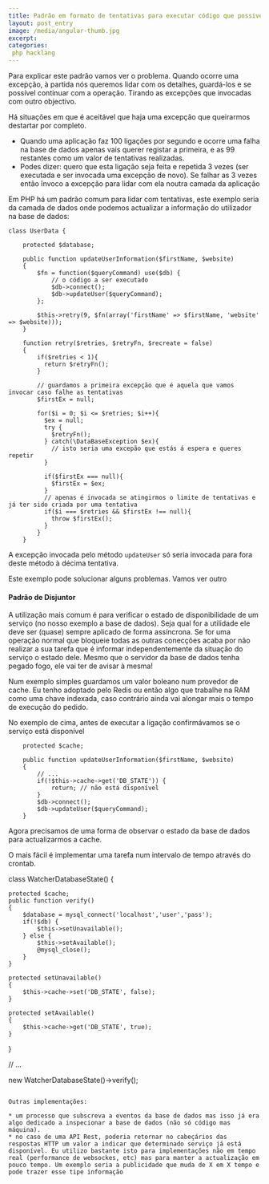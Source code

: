 ```yaml
---
title: Padrão em formato de tentativas para executar código que possivelmente irá falhar 
layout: post_entry
image: /media/angular-thumb.jpg
excerpt: 
categories:
 php hacklang
---
```


Para explicar este padrão vamos ver o problema. Quando ocorre uma excepção, à partida nós queremos lidar com os detalhes, guardá-los e se possível continuar com a operação. Tirando as excepções que invocadas com outro objectivo.

Há situações em que é aceitável que haja uma excepção que queirarmos destartar por completo. 

* Quando uma aplicação faz 100 ligações por segundo e ocorre uma falha na base de dados apenas vais querer registar a primeira, e as 99 restantes como um valor de tentativas realizadas.
* Podes dizer: quero que esta ligação seja feita e repetida 3 vezes (ser executada e ser invocada uma excepção de novo). Se falhar as 3 vezes então ĩnvoco a excepção para lidar com ela noutra camada da aplicação

Em PHP há um padrão comum para lidar com tentativas, este exemplo seria da camada de dados onde podemos actualizar a informação do utilizador na base de dados:

````
class UserData {

	protected $database;

	public function updateUserInformation($firstName, $website)
	{
		$fn = function($queryCommand) use($db) {
			// o código a ser executado
			$db->connect();
			$db->updateUser($queryCommand);
		};

		$this->retry(9, $fn(array('firstName' => $firstName, 'website' => $website)));
	}

	function retry($retries, $retryFn, $recreate = false)
	{
		if($retries < 1){
		  return $retryFn();
		}

		// guardamos a primeira excepção que é aquela que vamos invocar caso falhe as tentativas
		$firstEx = null;

		for($i = 0; $i <= $retries; $i++){
		  $ex = null;
		  try {
		    $retryFn();
		  } catch(\DataBaseException $ex){
		  	// isto seria uma excepão que estás á espera e queres repetir
		  }

		  if($firstEx === null){
		    $firstEx = $ex;
		  }
		  // apenas é invocada se atingirmos o limite de tentativas e já ter sido criada por uma tentativa
		  if($i === $retries && $firstEx !== null){
		    throw $firstEx();
		  }
		}
	}
````
A excepção invocada pelo método `updateUser` só seria invocada para fora deste método à décima tentativa.

Este exemplo pode solucionar alguns problemas. Vamos ver outro

#### Padrão de Disjuntor

A utilização mais comum é para verificar o estado de disponibilidade de um serviço (no nosso exemplo a base de dados). Seja qual for a utilidade ele deve ser (quase) sempre aplicado de forma assíncrona. Se for uma operação normal que bloqueie todas as outras conecções acaba por não realizar a sua tarefa que é informar independentemente da situação do serviço o estado dele. Mesmo que o servidor da base de dados tenha pegado fogo, ele vai ter de avisar à mesma!

Num exemplo simples guardamos um valor boleano num provedor de cache. Eu tenho adoptado pelo Redis ou então algo que trabalhe na RAM como uma chave indexada, caso contrário ainda vai alongar mais o tempo de execução do pedido.

No exemplo de cima, antes de executar a ligação confirmávamos se o serviço está disponível

````
	protected $cache;

	public function updateUserInformation($firstName, $website)
	{
		// ...
		if(!$this->cache->get('DB_STATE')) {
			return; // não está disponível	
		}
		$db->connect();
		$db->updateUser($queryCommand);
	}
````

Agora precisamos de uma forma de observar o estado da base de dados para actualizarmos a cache.

O mais fácil é implementar uma tarefa num intervalo de tempo através do crontab.

class WatcherDatabaseState() {
	
	protected $cache; 
	public function verify()
	{
		$database = mysql_connect('localhost','user','pass');
		if(!$db) {
			$this->setUnavailable();
		} else {
			$this->setAvailable();
			@mysql_close();
		}
	}

	protected setUnavailable()
	{
		$this->cache->set('DB_STATE', false);
	}

	protected setAvailable()
	{
		$this->cache->get('DB_STATE', true);
	}
}

// ...

new WatcherDatabaseState()->verify();
````

Outras implementações:

* um processo que subscreva a eventos da base de dados mas isso já era algo dedicado a inspecionar a base de dados (não só código mas máquina). 
* no caso de uma API Rest, poderia retornar no cabeçários das respostas HTTP um valor a indicar que determinado serviço já está disponível. Eu utilizo bastante isto para implementações não em tempo real (performance de websockes, etc) mas para manter a actualização em pouco tempo. Um exemplo seria a publicidade que muda de X em X tempo e pode trazer esse tipe informação